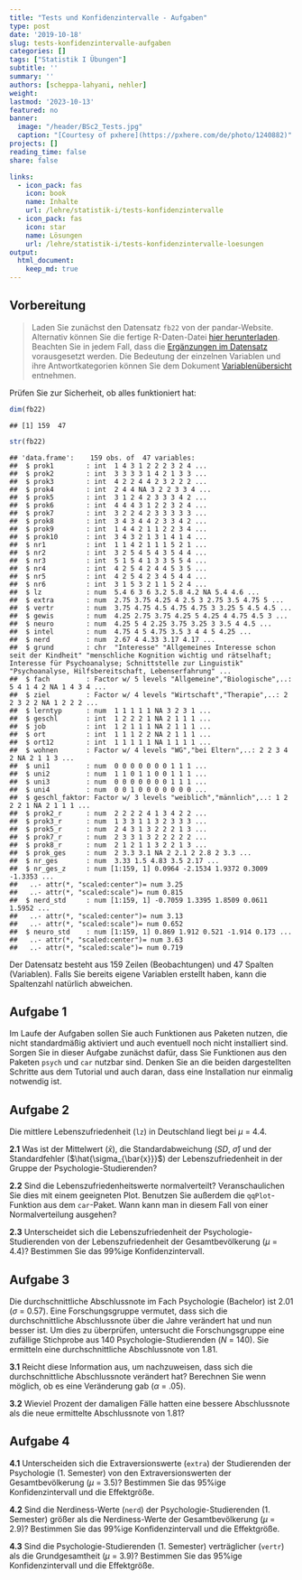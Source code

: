 ```yaml
---
title: "Tests und Konfidenzintervalle - Aufgaben" 
type: post
date: '2019-10-18' 
slug: tests-konfidenzintervalle-aufgaben 
categories: [] 
tags: ["Statistik I Übungen"] 
subtitle: ''
summary: '' 
authors: [scheppa-lahyani, nehler] 
weight: 
lastmod: '2023-10-13'
featured: no
banner:
  image: "/header/BSc2_Tests.jpg"
  caption: "[Courtesy of pxhere](https://pxhere.com/de/photo/1240882)"
projects: []
reading_time: false
share: false

links:
  - icon_pack: fas
    icon: book
    name: Inhalte
    url: /lehre/statistik-i/tests-konfidenzintervalle 
  - icon_pack: fas
    icon: star
    name: Lösungen
    url: /lehre/statistik-i/tests-konfidenzintervalle-loesungen
output:
  html_document:
    keep_md: true
---
```





## Vorbereitung 



> Laden Sie zunächst den Datensatz `fb22` von der pandar-Website. Alternativ können Sie die fertige R-Daten-Datei [<i class="fas fa-download"></i> hier herunterladen](/daten/fb22.rda). Beachten Sie in jedem Fall, dass die [Ergänzungen im Datensatz](/lehre/statistik-i/tests-und-konfidenzintervalle/#prep) vorausgesetzt werden. Die Bedeutung der einzelnen Variablen und ihre Antwortkategorien können Sie dem Dokument [Variablenübersicht](/lehre/statistik-i/variablen.pdf) entnehmen.

Prüfen Sie zur Sicherheit, ob alles funktioniert hat: 


```r
dim(fb22)
```

```
## [1] 159  47
```

```r
str(fb22)
```

```
## 'data.frame':	159 obs. of  47 variables:
##  $ prok1        : int  1 4 3 1 2 2 2 3 2 4 ...
##  $ prok2        : int  3 3 3 3 1 4 2 1 3 3 ...
##  $ prok3        : int  4 2 2 4 4 2 3 2 2 2 ...
##  $ prok4        : int  2 4 4 NA 3 2 2 3 3 4 ...
##  $ prok5        : int  3 1 2 4 2 3 3 3 4 2 ...
##  $ prok6        : int  4 4 4 3 1 2 2 3 2 4 ...
##  $ prok7        : int  3 2 2 4 2 3 3 3 3 3 ...
##  $ prok8        : int  3 4 3 4 4 2 3 3 4 2 ...
##  $ prok9        : int  1 4 4 2 1 1 2 2 3 4 ...
##  $ prok10       : int  3 4 3 2 1 3 1 4 1 4 ...
##  $ nr1          : int  1 1 4 2 1 1 1 5 2 1 ...
##  $ nr2          : int  3 2 5 4 5 4 3 5 4 4 ...
##  $ nr3          : int  5 1 5 4 1 3 3 5 5 4 ...
##  $ nr4          : int  4 2 5 4 2 4 4 5 3 5 ...
##  $ nr5          : int  4 2 5 4 2 3 4 5 4 4 ...
##  $ nr6          : int  3 1 5 3 2 1 1 5 2 4 ...
##  $ lz           : num  5.4 6 3 6 3.2 5.8 4.2 NA 5.4 4.6 ...
##  $ extra        : num  2.75 3.75 4.25 4 2.5 3 2.75 3.5 4.75 5 ...
##  $ vertr        : num  3.75 4.75 4.5 4.75 4.75 3 3.25 5 4.5 4.5 ...
##  $ gewis        : num  4.25 2.75 3.75 4.25 5 4.25 4 4.75 4.5 3 ...
##  $ neuro        : num  4.25 5 4 2.25 3.75 3.25 3 3.5 4 4.5 ...
##  $ intel        : num  4.75 4 5 4.75 3.5 3 4 4 5 4.25 ...
##  $ nerd         : num  2.67 4 4.33 3.17 4.17 ...
##  $ grund        : chr  "Interesse" "Allgemeines Interesse schon seit der Kindheit" "menschliche Kognition wichtig und rätselhaft; Interesse für Psychoanalyse; Schnittstelle zur Linguistik" "Psychoanalyse, Hilfsbereitschaft, Lebenserfahrung" ...
##  $ fach         : Factor w/ 5 levels "Allgemeine","Biologische",..: 5 4 1 4 2 NA 1 4 3 4 ...
##  $ ziel         : Factor w/ 4 levels "Wirtschaft","Therapie",..: 2 2 3 2 2 NA 1 2 2 2 ...
##  $ lerntyp      : num  1 1 1 1 1 NA 3 2 3 1 ...
##  $ geschl       : int  1 2 2 2 1 NA 2 1 1 1 ...
##  $ job          : int  1 2 1 1 1 NA 2 1 1 1 ...
##  $ ort          : int  1 1 1 2 2 NA 2 1 1 1 ...
##  $ ort12        : int  1 1 1 1 1 NA 1 1 1 1 ...
##  $ wohnen       : Factor w/ 4 levels "WG","bei Eltern",..: 2 2 3 4 2 NA 2 1 1 3 ...
##  $ uni1         : num  0 0 0 0 0 0 0 1 1 1 ...
##  $ uni2         : num  1 1 0 1 1 0 0 1 1 1 ...
##  $ uni3         : num  0 0 0 0 0 0 0 1 1 1 ...
##  $ uni4         : num  0 0 1 0 0 0 0 0 0 0 ...
##  $ geschl_faktor: Factor w/ 3 levels "weiblich","männlich",..: 1 2 2 2 1 NA 2 1 1 1 ...
##  $ prok2_r      : num  2 2 2 2 4 1 3 4 2 2 ...
##  $ prok3_r      : num  1 3 3 1 1 3 2 3 3 3 ...
##  $ prok5_r      : num  2 4 3 1 3 2 2 2 1 3 ...
##  $ prok7_r      : num  2 3 3 1 3 2 2 2 2 2 ...
##  $ prok8_r      : num  2 1 2 1 1 3 2 2 1 3 ...
##  $ prok_ges     : num  2 3.3 3.1 NA 2 2.1 2 2.8 2 3.3 ...
##  $ nr_ges       : num  3.33 1.5 4.83 3.5 2.17 ...
##  $ nr_ges_z     : num [1:159, 1] 0.0964 -2.1534 1.9372 0.3009 -1.3353 ...
##   ..- attr(*, "scaled:center")= num 3.25
##   ..- attr(*, "scaled:scale")= num 0.815
##  $ nerd_std     : num [1:159, 1] -0.7059 1.3395 1.8509 0.0611 1.5952 ...
##   ..- attr(*, "scaled:center")= num 3.13
##   ..- attr(*, "scaled:scale")= num 0.652
##  $ neuro_std    : num [1:159, 1] 0.869 1.912 0.521 -1.914 0.173 ...
##   ..- attr(*, "scaled:center")= num 3.63
##   ..- attr(*, "scaled:scale")= num 0.719
```

Der Datensatz besteht aus 159 Zeilen (Beobachtungen) und 47 Spalten (Variablen). Falls Sie bereits eigene Variablen erstellt haben, kann die Spaltenzahl natürlich abweichen.


## Aufgabe 1

Im Laufe der Aufgaben sollen Sie auch Funktionen aus Paketen nutzen, die nicht standardmäßig aktiviert und auch eventuell noch nicht installiert sind. Sorgen Sie in dieser Aufgabe zunächst dafür, dass Sie Funktionen aus den Paketen `psych` und `car` nutzbar sind. Denken Sie an die beiden dargestellten Schritte aus dem Tutorial und auch daran, dass eine Installation nur einmalig notwendig ist. 

## Aufgabe 2

Die mittlere Lebenszufriedenheit (`lz`) in Deutschland liegt bei $\mu$ = 4.4.

**2.1** Was ist der Mittelwert ($\bar{x}$), die Standardabweichung (*SD*, $\hat\sigma$) und der Standardfehler ($\hat{\sigma_{\bar{x}}}$) der Lebenszufriedenheit in der Gruppe der Psychologie-Studierenden?

**2.2** Sind die Lebenszufriedenheitswerte normalverteilt? Veranschaulichen Sie dies mit einem geeigneten Plot. Benutzen Sie außerdem die `qqPlot`-Funktion aus dem `car`-Paket. Wann kann man in diesem Fall von einer Normalverteilung ausgehen?

**2.3** Unterscheidet sich die Lebenszufriedenheit der Psychologie-Studierenden von der Lebenszufriedenheit der Gesamtbevölkerung ($\mu$ = 4.4)? Bestimmen Sie das 99%ige Konfidenzintervall.


## Aufgabe 3

Die durchschnittliche Abschlussnote im Fach Psychologie (Bachelor) ist 2.01 ($\sigma$ = 0.57). Eine Forschungsgruppe vermutet, dass sich die durchschnittliche Abschlussnote über die Jahre verändert hat und nun besser ist. Um dies zu überprüfen, untersucht die Forschungsgruppe eine zufällige Stichprobe aus 140 Psychologie-Studierenden (*N* = 140). Sie ermitteln eine durchschnittliche Abschlussnote von 1.81.

**3.1** Reicht diese Information aus, um nachzuweisen, dass sich die durchschnittliche Abschlussnote verändert hat? Berechnen Sie wenn möglich, ob es eine Veränderung gab ($\alpha$ = .05).

**3.2** Wieviel Prozent der damaligen Fälle hatten eine bessere Abschlussnote als die neue ermittelte Abschlussnote von 1.81?


## Aufgabe 4

**4.1** Unterscheiden sich die Extraversionswerte (`extra`) der Studierenden der Psychologie (1. Semester) von den Extraversionswerten der Gesamtbevölkerung ($\mu$ = 3.5)? Bestimmen Sie das 95%ige Konfidenzintervall und die Effektgröße.

**4.2** Sind die Nerdiness-Werte (`nerd`) der Psychologie-Studierenden (1. Semester) größer als die Nerdiness-Werte der Gesamtbevölkerung ($\mu$ = 2.9)? Bestimmen Sie das 99%ige Konfidenzintervall und die Effektgröße.

**4.3** Sind die Psychologie-Studierenden (1. Semester) verträglicher (`vertr`) als die Grundgesamtheit ($\mu$ = 3.9)? Bestimmen Sie das 95%ige Konfidenzintervall und die Effektgröße.

